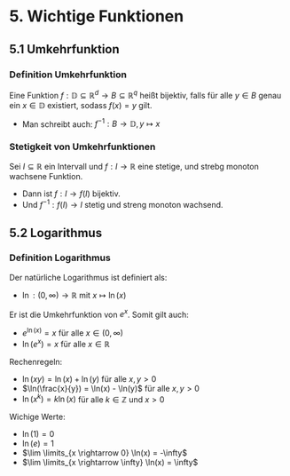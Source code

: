 # 5. Wichtige Funktionen

## 5.1 Umkehrfunktion

### Definition Umkehrfunktion

Eine Funktion $f: \mathbb{D} \subseteq \mathbb{R}^d \rightarrow B \subseteq \mathbb{R}^q$ heißt bijektiv, falls für alle $y \in B$ genau ein $x \in \mathbb{D}$ existiert, sodass $f(x) = y$ gilt.

- Man schreibt auch: $f^{-1}: B \rightarrow \mathbb{D}, y \mapsto x$

### Stetigkeit von Umkehrfunktionen

Sei $I \subseteq \mathbb{R}$ ein Intervall und $f: I \rightarrow \mathbb{R}$ eine stetige, und strebg monoton wachsene Funktion.

- Dann ist $f: I \rightarrow f(I)$ bijektiv.
- Und $f^{-1}: f(I)\rightarrow I$ stetig und streng monoton wachsend.

## 5.2 Logarithmus

### Definition Logarithmus

Der natürliche Logarithmus ist definiert als:

- $\ln: (0,\infty) \rightarrow \mathbb{R}$ mit $x \mapsto \ln(x)$

Er ist die Umkehrfunktion von $e^x$. Somit gilt auch:

- $e^{\ln(x)} = x$ für alle $x \in (0,\infty)$
- $\ln(e^x) = x$ für alle $x \in \mathbb{R}$

Rechenregeln:

- $\ln(xy) = \ln(x) + \ln(y)$ für alle $x,y > 0$
- $\ln(\frac{x}{y}) = \ln(x) - \ln(y)$ für alle $x,y > 0$
- $\ln(x^k) = k \ln(x)$ für alle $k \in \mathbb{Z}$ und $x > 0$

Wichige Werte:

- $\ln(1) = 0$
- $\ln(e) = 1$
- $\lim \limits_{x \rightarrow 0} \ln(x) = -\infty$
- $\lim \limits_{x \rightarrow \infty} \ln(x) = \infty$
